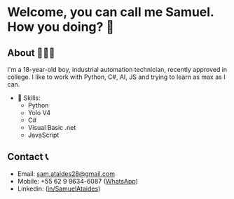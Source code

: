 # Welcome, you can call me Samuel. How you doing? 👋

<!--
**SamuelAtaides/SamuelAtaides** is a ✨ _special_ ✨ repository because its `README.md` (this file) appears on your GitHub profile.

Here are some ideas to get you started:

- 🔭 I’m currently working on ...
- 🌱 I’m currently learning ...
- 👯 I’m looking to collaborate on ...
- 🤔 I’m looking for help with ...
- 💬 Ask me about ...
- 📫 How to reach me: ...
- 😄 Pronouns: ...
- ⚡ Fun fact: ...
-->

##  About 🙋🏻‍♂️

I'm a 18-year-old boy, industrial automation technician, recently approved in college. I like to work with Python, C#, AI, JS and trying to learn as max as I can.

- 👾 Skills:
  - Python
  - Yolo V4
  - C#
  - Visual Basic .net
  - JavaScript

## Contact 📞
- Email: sam.ataides28@gmail.com
- Mobile: +55 62 9 9634-6087 ([WhatsApp](https://api.whatsapp.com/send?phone=5562996346087))
- Linkedin: ([in/SamuelAtaides](https://www.linkedin.com/in/SamuelAtaides/))
